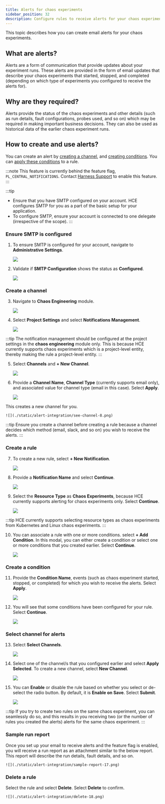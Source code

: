 ```yaml
---
title: Alerts for chaos experiments
sidebar_position: 32
description: Configure rules to receive alerts for your chaos experiments.
---
```


This topic describes how you can create email alerts for your chaos experiments.


## What are alerts?
Alerts are a form of communication that provide updates about your experiment runs. These alerts are provided in the form of email updates that describe your chaos experiments that started, stopped, and completed (depending on which type of experiments you configured to receive the alerts for).

## Why are they required?
Alerts provide the status of the chaos experiments and other details (such as run details, fault configurations, probes used, and so on) which may be required in making important business decisions. They can also be used as historical data of the earlier chaos experiment runs.

## How to create and use alerts?
You can create an alert by [creating a channel](#create-a-channel), and [creating conditions](#create-a-condition). You can [apply these conditions](#select-channel-for-alerts) to a rule.

:::note
This feature is currently behind the feature flag, `PL_CENTRAL_NOTIFICATIONS`. Contact [Harness Support](mailto:support@harness.io) to enable this feature.
:::

:::tip
- Ensure that you have SMTP configured on your account. HCE configures SMTP for you as a part of the basic setup for your application.
- To configure SMTP, ensure your account is connected to one delegate (irrespective of the scope).
:::

### Ensure SMTP is configured

1. To ensure SMTP is configured for your account, navigate to **Administrative Settings**.

    ![](./static/alert-integration/admin-set-1.png)

2. Validate if **SMTP Configuration** shows the status as **Configured**.

    ![](./static/alert-integration/setup-done-3.png)

### Create a channel

3. Navigate to **Chaos Engineering** module.

    ![](./static/alert-integration/chaos-mod-4.png)

4. Select **Project Settings** and select **Notifications Management**.

    ![](./static/alert-integration/notification-5.png)

:::tip
The notification management should be configured at the project settings in the **chaos engineering** module only. This is because HCE currently supports chaos experiments which is a project-level entity, thereby making the rule a project-level entity.
:::

5. Select **Channels** and **+ New Channel**.

    ![](./static/alert-integration/channel-6.png)

6. Provide a **Channel Name**, **Channel Type** (currently supports email only), and associated value for channel type (email in this case). Select **Apply**.

    ![](./static/alert-integration/create-channel-7.png)

This creates a new channel for you.

    ![](./static/alert-integration/see-channel-8.png)

:::tip
Ensure you create a channel before creating a rule because a channel decides which method (email, slack, and so on) you wish to receive the alerts.
:::

### Create a rule

7. To create a new rule, select **+ New Notification**.

    ![](./static/alert-integration/notification-8-2.png)

8. Provide a **Notification Name** and select **Continue**.

    ![](./static/alert-integration/rule-9.png)

9. Select the **Resource Type** as **Chaos Experiments**, because HCE currently supports alerting for chaos experiments only. Select **Continue**.

    ![](./static/alert-integration/resources-10.png)

:::tip
HCE currently supports selecting resource types as chaos experiments from Kubernetes and Linux chaos experiments.
:::

10. You can associate a rule with one or more conditions. select **+ Add Condition**. In this modal, you can either create a condition or select one or more conditions that you created earlier. Select **Continue**.

    ![](./static/alert-integration/condition-11.png)

### Create a condition

11. Provide the **Condition Name**, events (such as chaos experiment started, stopped, or completed) for which you wish to receive the alerts. Select **Apply**.

    ![](./static/alert-integration/create-12.png)

12. You will see that some conditions have been configured for your rule. Select **Continue**.

    ![](./static/alert-integration/set-13.png)

### Select channel for alerts

13. Select **Select Channels**.

    ![](./static/alert-integration/set-channel-14-2.png)

14. Select one of the channel/s that you configured earlier and select **Apply Selected**. To create a new channel, select **New Channel**.

    ![](./static/alert-integration/apply-15.png)

15. You can **Enable** or disable the rule based on whether you select or de-select the radio button. By default, it is **Enable on Save**. Select **Submit**.

    ![](./static/alert-integration/submit-16.png)

:::tip
If you try to create two rules on the same chaos experiment, you can seamlessly do so, and this results in you receiving two (or the number of rules you created the alerts) alerts for the same chaos experiment.
:::

### Sample run report

Once you set up your email to receive alerts and the feature flag is enabled, you will receive a run report as an attachment similar to the below report. This report will describe the run details, fault details, and so on.

    ![](./static/alert-integration/sample-report-17.png)

### Delete a rule

Select the rule and select **Delete**. Select **Delete** to confirm.

    ![](./static/alert-integration/delete-18.png)



